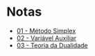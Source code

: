 # Notas

- [01 - Método Simplex](01.html)
- [02 - Variável Auxiliar](02.html)
- [03 - Teoria da Dualidade](03.html)
